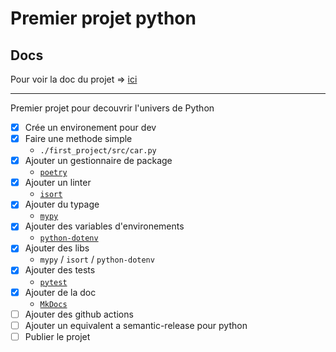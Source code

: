 # Premier projet python

## Docs

Pour voir la doc du projet => [ici](https://anthoinesg.github.io/first_project_python/)

---

Premier projet pour decouvrir l'univers de Python

- [x] Crée un environement pour dev
- [x] Faire une methode simple
  - `./first_project/src/car.py`
- [x] Ajouter un gestionnaire de package
  - [`poetry`](https://python-poetry.org/)
- [x] Ajouter un linter
  - [`isort`](https://pycqa.github.io/isort/)
- [x] Ajouter du typage
  - [`mypy`](https://mypy-lang.org/)
- [x] Ajouter des variables d'environements
  - [`python-dotenv`](https://pypi.org/project/python-dotenv/)
- [x] Ajouter des libs
  - `mypy` / `isort` / `python-dotenv`
- [x] Ajouter des tests
  - [`pytest`](https://docs.pytest.org/en/stable/)
- [x] Ajouter de la doc
  - [`MkDocs`](https://www.mkdocs.org/)
- [ ] Ajouter des github actions
- [ ] Ajouter un equivalent a semantic-release pour python
- [ ] Publier le projet

